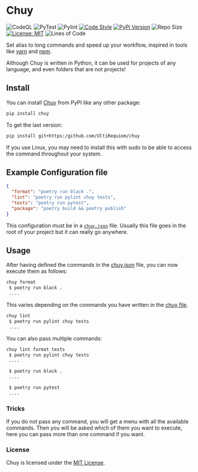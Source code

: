 # Chuy

![CodeQL](https://github.com/UltiRequiem/chuy/workflows/CodeQL/badge.svg)
![PyTest](https://github.com/UltiRequiem/chuy/workflows/PyTest/badge.svg)
![Pylint](https://github.com/UltiRequiem/chuy/workflows/Pylint/badge.svg)
[![Code Style](https://img.shields.io/badge/Code%20Style-Black-000000.svg)](https://github.com/psf/black)
[![PyPi Version](https://img.shields.io/pypi/v/chuy)](https://pypi.org/project/chuy)
![Repo Size](https://img.shields.io/github/repo-size/ultirequiem/chuy?style=flat-square&label=Repo)
[![License: MIT](https://img.shields.io/badge/License-MIT-blue.svg)](https://opensource.org/licenses/MIT)
![Lines of Code](https://img.shields.io/tokei/lines/github.com/UltiRequiem/chuy?color=blue&label=Total%20Lines)

Set alias to long commands and speed up your workflow,
inspired in tools like [yarn](https://yarnpkg.com) and [npm](https://github.com/npm/cli).

Although Chuy is written in Python, it can be used for projects of any language,
and even folders that are not projects!

## Install

You can install [Chuy](https://pypi.org/project/chuy) from PyPI like any other package:

```bash
pip install chuy
```

To get the last version:

```bash
pip install git+https:/github.com/UltiRequiem/chuy
```

If you use Linux, you may need to install this with sudo to
be able to access the command throughout your system.

## Example Configuration file

```json
{
  "format": "poetry run black .",
  "lint": "poetry run pylint chuy tests",
  "tests": "poetry run pytest",
  "package": "poetry build && poetry publish"
}
```

This configuration must be in a [`chuy.json`](./chuy.json) file.
Usually this file goes in the root of your project but it can really go anywhere.

## Usage

After having defined the commands in the [chuy.json](./chuy.json) file,
you can now execute them as follows:

```bash
chuy format
 $ poetry run black .
 ....
```

This varies depending on the commands you
have written in the [chuy file](#example-configuration-file).

```bash
chuy lint
 $ poetry run pylint chuy tests
 ....
```

You can also pass multiple commands:

```bash
chuy lint format tests
 $ poetry run pylint chuy tests
 ....

 $ poetry run black .
 ....

 $ poetry run pytest
 ....
```

### Tricks

If you do not pass any command, you will get a menu with all the available commands.
Then you will be asked which of them you want to execute,
here you can pass more than one command if you want.

### License

Chuy is licensed under the [MIT License](./LICENSE).

